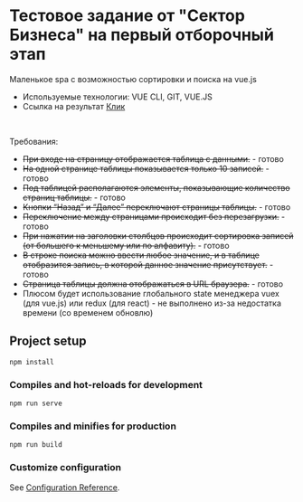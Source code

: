 # Тестовое задание от "Сектор Бизнеса" на первый отборочный этап
Маленькое spa с возможностью сортировки и поиска на vue.js
- Используемые технологии: VUE CLI, GIT, VUE.JS
- Ссылка на результат [Клик](https://lovepuff-d.github.io/sector.business_test-work)


<br>

Требования: 
- ~~При входе на страницу отображается таблица с данными.~~ - готово
- ~~На одной странице таблицы показывается только 10 записей.~~ - готово
- ~~Под таблицей располагаются элементы, показывающие количество страниц таблицы.~~ - готово
- ~~Кнопки “Назад” и “Далее” переключают страницы таблицы.~~ - готово
- ~~Переключение между страницами происходит без перезагрузки.~~ - готово
- ~~При нажатии на заголовки столбцов происходит сортировка записей (от большего к меньшему или по алфавиту).~~ - готово
- ~~В строке поиска можно ввести любое значение, и в таблице отобразится запись, в которой данное значение присутствует.~~ - готово
- ~~Страница таблицы должна отображаться в URL браузера.~~ - готово
- Плюсом будет использование глобального state менеджера vuex (для vue.js) или redux (для react) - не выполнено из-за недостатка времени (со временем обновлю)





## Project setup
```
npm install
```

### Compiles and hot-reloads for development
```
npm run serve
```

### Compiles and minifies for production
```
npm run build
```

### Customize configuration
See [Configuration Reference](https://cli.vuejs.org/config/).
